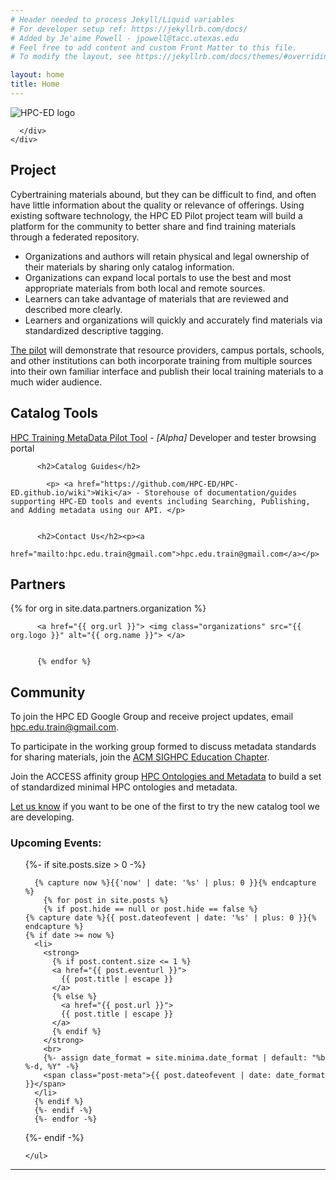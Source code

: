 ```yaml
---
# Header needed to process Jekyll/Liquid variables
# For developer setup ref: https://jekyllrb.com/docs/
# Added by Je'aime Powell - jpowell@tacc.utexas.edu
# Feel free to add content and custom Front Matter to this file.
# To modify the layout, see https://jekyllrb.com/docs/themes/#overriding-theme-defaults

layout: home
title: Home
---
```

<main role="main">
    <div class="jumbotron">
      <div class="container">
        <img src="../assets/imgs/HPC-Ed.png" alt="HPC-ED logo" class="rounded mx-auto d-block">
       
      </div>
    </div>
      
<div class="container">
      <!-- Example row of columns -->
      <div class="row">
        <div class="col-md-4">
          <h2>Project</h2>
          <p>Cybertraining materials abound, but they can be difficult to find, and
            often have little information about the quality or relevance of offerings.
            Using existing software technology, the HPC ED Pilot project team will
            build a platform for the community to better share and find training
            materials through a federated repository.</p>
          <ul>
            <li>Organizations and authors will retain physical and legal ownership of
              their materials by sharing only catalog information.</li>
            <li>Organizations can expand local portals to use the best and most
              appropriate materials from both local and remote sources.</li>
            <li>Learners can take advantage of materials that are reviewed and
              described more clearly.</li>
            <li>Learners and organizations will quickly and accurately find materials
              via standardized descriptive tagging.</li>
          </ul>
          <p>
          <a href="https://www.cac.cornell.edu/about/pubs/HPC%20ED%20CyberTraining.pdf">The pilot</a>
            will demonstrate that resource providers, campus portals,
            schools, and other institutions can both incorporate training from
            multiple sources into their own familiar interface and publish their local
            training materials to a much wider audience.</p>
      </div>
        <div class="col-md-4">
          <h2>Catalog Tools</h2><p><a
              href="https://search-pilot.operations.access-ci.org/">HPC Training MetaData Pilot Tool</a> - <em>[Alpha]</em> Developer and tester browsing portal</p>

          <h2>Catalog Guides</h2>

            <p> <a href="https://github.com/HPC-ED/HPC-ED.github.io/wiki">Wiki</a> - Storehouse of documentation/guides supporting HPC-ED tools and events including Searching, Publishing, and Adding metadata using our API. </p>
          

          <h2>Contact Us</h2><p><a
              href="mailto:hpc.edu.train@gmail.com">hpc.edu.train@gmail.com</a></p>

  <h2>Partners</h2>
          {% for org in site.data.partners.organization %}

          <a href="{{ org.url }}"> <img class="organizations" src="{{ org.logo }}" alt="{{ org.name }}"> </a>


          {% endfor %}


  </div>
  <div class="col-md-4">
    <h2>Community</h2>
    <p>To join the HPC ED Google Group and receive project updates, email <a
        href="mailto:hpc.edu.train@gmail.com">hpc.edu.train@gmail.com</a>.</p>
    <p>To participate in the working group formed to discuss metadata standards for sharing materials, join the <a
        href="https://sighpceducation.acm.org/">ACM SIGHPC Education Chapter</a>.</p>
    <p>Join the ACCESS affinity group <a
        href="https://support.access-ci.org/affinity-groups/hpc-ontologies-and-metadata">HPC Ontologies and
        Metadata</a> to build a set of standardized minimal HPC ontologies and metadata. </p>
    <p><a href="https://tinyurl.com/HPC-ED-Join">Let us know</a> if you want to be one of the first to try the new catalog tool we are developing.</p>

  <h3>Upcoming Events:</h3>
    <ul>
     {%- if site.posts.size > 0 -%}
    
      {% capture now %}{{'now' | date: '%s' | plus: 0 }}{% endcapture %}
        {% for post in site.posts %}
        {% if post.hide == null or post.hide == false %}
    {% capture date %}{{ post.dateofevent | date: '%s' | plus: 0 }}{% endcapture %}
    {% if date >= now %}
      <li>
        <strong>
          {% if post.content.size <= 1 %}
          <a href="{{ post.eventurl }}">
            {{ post.title | escape }}
          </a>
          {% else %}
            <a href="{{ post.url }}">
            {{ post.title | escape }}
          </a>
          {% endif %}
        </strong>
        <br>
        {%- assign date_format = site.minima.date_format | default: "%b %-d, %Y" -%}
        <span class="post-meta">{{ post.dateofevent | date: date_format }}</span>
      </li>
      {% endif %}
      {%- endif -%}
      {%- endfor -%}
{%- endif -%}
      
  
    </ul>

  </div>
</div>

   <hr>
  </div> 
  <!-- /container -->

  </main>

 

  <!-- Bootstrap core JavaScript
    ================================================== -->
  <!-- Placed at the end of the document so the pages load faster -->
  <script src="https://code.jquery.com/jquery-3.2.1.slim.min.js"
    integrity="sha384-KJ3o2DKtIkvYIK3UENzmM7KCkRr/rE9/Qpg6aAZGJwFDMVNA/GpGFF93hXpG5KkN"
    crossorigin="anonymous"></script>
  <script>window.jQuery || document.write('<script src="./assets/js/vendor/jquery-slim.min.js"><\/script>')</script>
  <script src="./assets/js/popper.min.js"></script>
  <script src="./assets/js/bootstrap.min.js"></script>
